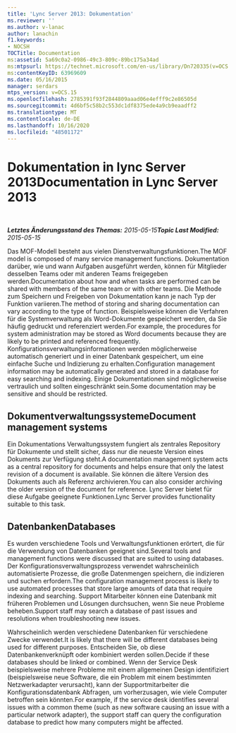 ```yaml
---
title: 'Lync Server 2013: Dokumentation'
ms.reviewer: ''
ms.author: v-lanac
author: lanachin
f1.keywords:
- NOCSH
TOCTitle: Documentation
ms:assetid: 5a69c0a2-0986-49c3-809c-89bc175a34ad
ms:mtpsurl: https://technet.microsoft.com/en-us/library/Dn720335(v=OCS.15)
ms:contentKeyID: 63969609
ms.date: 05/16/2015
manager: serdars
mtps_version: v=OCS.15
ms.openlocfilehash: 2785391f93f2844809aaad06e4efff9c2e86505d
ms.sourcegitcommit: 4d6bf5c58b2c553dc1df8375ede4a9cb9eaadff2
ms.translationtype: MT
ms.contentlocale: de-DE
ms.lasthandoff: 10/16/2020
ms.locfileid: "48501172"
---
```

# <a name="documentation-in-lync-server-2013"></a><span data-ttu-id="1ac9c-102">Dokumentation in lync Server 2013</span><span class="sxs-lookup"><span data-stu-id="1ac9c-102">Documentation in Lync Server 2013</span></span>

<div data-xmlns="http://www.w3.org/1999/xhtml">

<div class="topic" data-xmlns="http://www.w3.org/1999/xhtml" data-msxsl="urn:schemas-microsoft-com:xslt" data-cs="https://msdn.microsoft.com/">

<div data-asp="https://msdn2.microsoft.com/asp">



</div>

<div id="mainSection">

<div id="mainBody">

<span> </span>

<span data-ttu-id="1ac9c-103">_**Letztes Änderungsstand des Themas:** 2015-05-15_</span><span class="sxs-lookup"><span data-stu-id="1ac9c-103">_**Topic Last Modified:** 2015-05-15_</span></span>

<span data-ttu-id="1ac9c-104">Das MOF-Modell besteht aus vielen Dienstverwaltungsfunktionen.</span><span class="sxs-lookup"><span data-stu-id="1ac9c-104">The MOF model is composed of many service management functions.</span></span> <span data-ttu-id="1ac9c-105">Dokumentation darüber, wie und wann Aufgaben ausgeführt werden, können für Mitglieder desselben Teams oder mit anderen Teams freigegeben werden.</span><span class="sxs-lookup"><span data-stu-id="1ac9c-105">Documentation about how and when tasks are performed can be shared with members of the same team or with other teams.</span></span> <span data-ttu-id="1ac9c-106">Die Methode zum Speichern und Freigeben von Dokumentation kann je nach Typ der Funktion variieren.</span><span class="sxs-lookup"><span data-stu-id="1ac9c-106">The method of storing and sharing documentation can vary according to the type of function.</span></span> <span data-ttu-id="1ac9c-107">Beispielsweise können die Verfahren für die Systemverwaltung als Word-Dokumente gespeichert werden, da Sie häufig gedruckt und referenziert werden.</span><span class="sxs-lookup"><span data-stu-id="1ac9c-107">For example, the procedures for system administration may be stored as Word documents because they are likely to be printed and referenced frequently.</span></span> <span data-ttu-id="1ac9c-108">Konfigurationsverwaltungsinformationen werden möglicherweise automatisch generiert und in einer Datenbank gespeichert, um eine einfache Suche und Indizierung zu erhalten.</span><span class="sxs-lookup"><span data-stu-id="1ac9c-108">Configuration management information may be automatically generated and stored in a database for easy searching and indexing.</span></span> <span data-ttu-id="1ac9c-109">Einige Dokumentationen sind möglicherweise vertraulich und sollten eingeschränkt sein.</span><span class="sxs-lookup"><span data-stu-id="1ac9c-109">Some documentation may be sensitive and should be restricted.</span></span>

<div>

## <a name="document-management-systems"></a><span data-ttu-id="1ac9c-110">Dokumentverwaltungssysteme</span><span class="sxs-lookup"><span data-stu-id="1ac9c-110">Document management systems</span></span>

<span data-ttu-id="1ac9c-111">Ein Dokumentations Verwaltungssystem fungiert als zentrales Repository für Dokumente und stellt sicher, dass nur die neueste Version eines Dokuments zur Verfügung steht.</span><span class="sxs-lookup"><span data-stu-id="1ac9c-111">A documentation management system acts as a central repository for documents and helps ensure that only the latest revision of a document is available.</span></span> <span data-ttu-id="1ac9c-112">Sie können die ältere Version des Dokuments auch als Referenz archivieren.</span><span class="sxs-lookup"><span data-stu-id="1ac9c-112">You can also consider archiving the older version of the document for reference.</span></span> <span data-ttu-id="1ac9c-113">Lync Server bietet für diese Aufgabe geeignete Funktionen.</span><span class="sxs-lookup"><span data-stu-id="1ac9c-113">Lync Server provides functionality suitable to this task.</span></span>

</div>

<div>

## <a name="databases"></a><span data-ttu-id="1ac9c-114">Datenbanken</span><span class="sxs-lookup"><span data-stu-id="1ac9c-114">Databases</span></span>

<span data-ttu-id="1ac9c-115">Es wurden verschiedene Tools und Verwaltungsfunktionen erörtert, die für die Verwendung von Datenbanken geeignet sind.</span><span class="sxs-lookup"><span data-stu-id="1ac9c-115">Several tools and management functions were discussed that are suited to using databases.</span></span> <span data-ttu-id="1ac9c-116">Der Konfigurationsverwaltungsprozess verwendet wahrscheinlich automatisierte Prozesse, die große Datenmengen speichern, die indizieren und suchen erfordern.</span><span class="sxs-lookup"><span data-stu-id="1ac9c-116">The configuration management process is likely to use automated processes that store large amounts of data that require indexing and searching.</span></span> <span data-ttu-id="1ac9c-117">Support Mitarbeiter können eine Datenbank mit früheren Problemen und Lösungen durchsuchen, wenn Sie neue Probleme beheben.</span><span class="sxs-lookup"><span data-stu-id="1ac9c-117">Support staff may search a database of past issues and resolutions when troubleshooting new issues.</span></span>

<span data-ttu-id="1ac9c-118">Wahrscheinlich werden verschiedene Datenbanken für verschiedene Zwecke verwendet.</span><span class="sxs-lookup"><span data-stu-id="1ac9c-118">It is likely that there will be different databases being used for different purposes.</span></span> <span data-ttu-id="1ac9c-119">Entscheiden Sie, ob diese Datenbankenverknüpft oder kombiniert werden sollen.</span><span class="sxs-lookup"><span data-stu-id="1ac9c-119">Decide if these databases should be linked or combined.</span></span> <span data-ttu-id="1ac9c-120">Wenn der Service Desk beispielsweise mehrere Probleme mit einem allgemeinen Design identifiziert (beispielsweise neue Software, die ein Problem mit einem bestimmten Netzwerkadapter verursacht), kann der Supportmitarbeiter die Konfigurationsdatenbank Abfragen, um vorherzusagen, wie viele Computer betroffen sein könnten.</span><span class="sxs-lookup"><span data-stu-id="1ac9c-120">For example, if the service desk identifies several issues with a common theme (such as new software causing an issue with a particular network adapter), the support staff can query the configuration database to predict how many computers might be affected.</span></span>

</div>

</div>

<span> </span>

</div>

</div>

</div>

